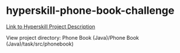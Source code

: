 # hyperskill-phone-book-challenge

[Link to Hyperskill Project Description](https://hyperskill.org/projects/63)

View project directory: Phone Book (Java)/Phone Book (Java)/task/src/phonebook)
